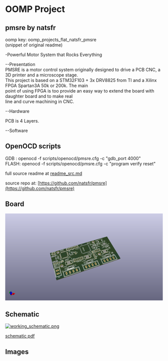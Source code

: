 # OOMP Project  
## pmsre  by natsfr  
  
oomp key: oomp_projects_flat_natsfr_pmsre  
(snippet of original readme)  
  
-Powerful Motor System that Rocks Everything  
  
--Presentation  
PMSRE is a motor control system originally designed to drive a PCB CNC, a 3D printer and a microscope stage.  
This project is based on a STM32F103 + 3x DRV8825 from TI and a Xilinx FPGA Spartan3A 50k or 200k. The main  
point of using FPGA is too provide an easy way to extend the board with daughter board and to make real  
line and curve machining in CNC.  
  
--Hardware  
  
  PCB is 4 Layers.  
  
--Software  
  
  OpenOCD scripts  
  ---------------  
  
  GDB  : openocd -f scripts/openocd/pmsre.cfg -c "gdb_port 4000"  
  FLASH: openocd -f scripts/openocd/pmsre.cfg -c "program <elf binary> verify reset"  
  
  full source readme at [readme_src.md](readme_src.md)  
  
source repo at: [https://github.com/natsfr/pmsre](https://github.com/natsfr/pmsre)  
## Board  
  
[![working_3d.png](working_3d_600.png)](working_3d.png)  
## Schematic  
  
[![working_schematic.png](working_schematic_600.png)](working_schematic.png)  
  
[schematic pdf](working_schematic.pdf)  
## Images  
